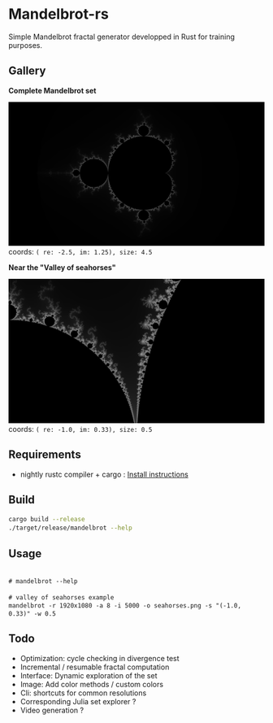 # Mandelbrot-rs

Simple Mandelbrot fractal generator developped in Rust for training purposes.

## Gallery

**Complete Mandelbrot set**

![](./gallery/uhd_complete.png)
coords: `( re: -2.5, im: 1.25), size: 4.5`

**Near the "Valley of seahorses"**

![](./gallery/seahorse.png)
coords: `( re: -1.0, im: 0.33), size: 0.5`


## Requirements
- nightly rustc compiler + cargo : [Install instructions](https://github.com/rust-lang-nursery/rustup.rs#working-with-nightly-rust)

## Build
```sh
cargo build --release
./target/release/mandelbrot --help
```

## Usage

```

# mandelbrot --help

# valley of seahorses example
mandelbrot -r 1920x1080 -a 8 -i 5000 -o seahorses.png -s "(-1.0, 0.33)" -w 0.5

```

## Todo
- Optimization: cycle checking in divergence test
- Incremental / resumable fractal computation
- Interface: Dynamic exploration of the set
- Image: Add color methods / custom colors
- Cli: shortcuts for common resolutions
- Corresponding Julia set explorer ?
- Video generation ?
